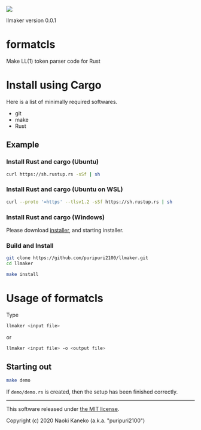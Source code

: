 ![](https://github.com/puripuri2100/llmaker/workflows/build/badge.svg)

llmaker version 0.0.1

# formatcls

Make LL(1) token parser code for Rust


# Install using Cargo

Here is a list of minimally required softwares.

* git
* make
* Rust


## Example

### Install Rust and cargo (Ubuntu)

```sh
curl https://sh.rustup.rs -sSf | sh
```

### Install Rust and cargo (Ubuntu on WSL)

```sh
curl --proto '=https' --tlsv1.2 -sSf https://sh.rustup.rs | sh
```

### Install Rust and cargo (Windows)

Please download [installer](https://www.rust-lang.org/tools/install), and starting installer.

### Build and Install

```sh
git clone https://github.com/puripuri2100/llmaker.git
cd llmaker

make install
```


# Usage of formatcls

Type

```sh
llmaker <input file>
```

or

```sh
llmaker <input file> -o <output file>
```

## Starting out

```sh
make demo
```

If `demo/demo.rs` is created, then the setup has been finished correctly.

---

This software released under [the MIT license](https://github.com/puripuri2100/llmaker/blob/master/LICENSE).

Copyright (c) 2020 Naoki Kaneko (a.k.a. "puripuri2100")
